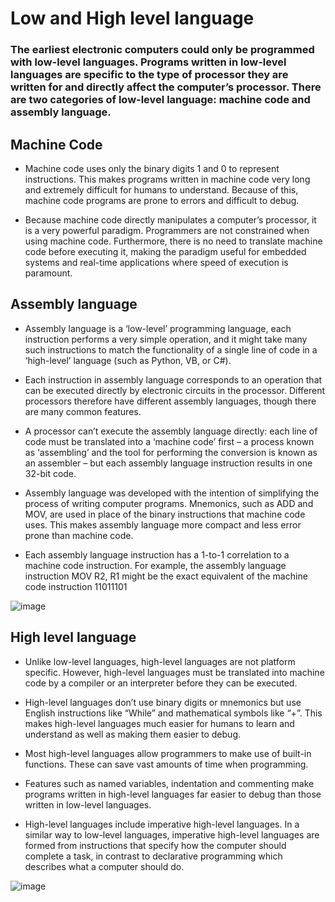 # Low and High level language

### The earliest electronic computers could only be programmed with low-level languages. Programs written in low-level languages are specific to the type of processor they are written for and directly affect the computer’s processor. There are two categories of low-level language: machine code and assembly language. 

## Machine Code

- Machine code uses only the binary digits 1​ and 0​ to represent instructions. This makes 
programs written in machine code very long and extremely difficult for humans to 
understand. Because of this, machine code programs are prone to errors and difficult to 
debug. 

- Because machine code directly manipulates a computer’s processor, it is a very powerful 
paradigm. Programmers are not constrained when using machine code. Furthermore, 
there is no need to translate machine code before executing it, making the paradigm 
useful for embedded systems and real-time applications where speed of execution is 
paramount. 

## Assembly language

- Assembly language is a ‘low-level’ programming language, each instruction performs a very simple operation, and it might take many such instructions to match the functionality of a single line of code in a ‘high-level’ language (such as Python, VB, or C#). 
- Each instruction in assembly language corresponds to an operation that can be executed directly by electronic circuits in the processor. Different processors therefore have different assembly languages, though there are many common features.
- A processor can’t execute the assembly language directly: each line of code must be translated into a ‘machine code’ first – a process known as ‘assembling’ and the tool for performing the conversion is known as an assembler – but each assembly language instruction results in one 32-bit code. 

- Assembly language was developed with the intention of simplifying the process of writing computer programs. Mnemonics, such as ADD​ and MOV​, are used in place of the binary instructions that machine code uses. This makes assembly language more compact and less error prone than machine code.

- Each assembly language instruction has a 1-to-1 correlation to a machine code instruction. For example, the assembly language instruction MOV R2, R1​ might be the exact equivalent of the machine code instruction 11011101​

![image](https://github.com/Minwauu/Assembly-Language/assets/110039102/70021065-3efd-4407-b5cf-cafecf837cd8)

## High level language

- Unlike low-level languages, high-level languages are not platform specific. However, high-level languages must be translated into machine code by a compiler or an interpreter before they can be executed.

- High-level languages don’t use binary digits or mnemonics but use English instructions like “While” and mathematical symbols like “+”. This makes high-level languages much easier for humans to learn and understand as well as making them easier to debug. 

- Most high-level languages allow programmers to make use of built-in functions. These can save vast amounts of time when programming. 

- Features such as named variables, indentation and commenting make programs written in high-level languages far easier to debug than those written in low-level languages.

- High-level languages include imperative high-level languages. In a similar way to low-level languages, imperative high-level languages are formed from instructions that specify how the computer should complete a task, in contrast to declarative programming which describes what a computer should do. 

![image](https://github.com/Minwauu/Assembly-Language/assets/110039102/d8581d2e-0eb8-4a23-b754-8e97253374f7)
